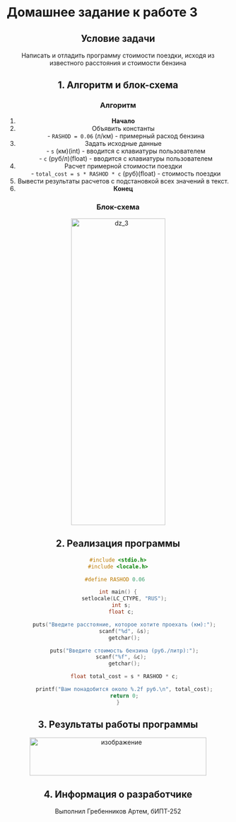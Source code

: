 # Домашнее задание к работе 3

<div align="center">

## Условие задачи

Написать и отладить программу стоимости поездки, исходя из известного расстояния и стоимости бензина

## 1. Алгоритм и блок-схема

### Алгоритм
1. **Начало**
2. Объявить константы<br>
   - `RASHOD = 0.06` (л/км) - примерный расход бензина
3. Задать исходные данные<br>
   - `s` (км)(int) - вводится с клавиатуры пользователем<br>
   - `c` (руб/л)(float) - вводится с клавиатуры пользователем
4. Расчет примерной стоимости поездки<br>
   - `total_cost = s * RASHOD * c` (руб)(float) - стоимость поездки
5. Вывести результаты расчетов с подстановкой всех значений в текст.
6. **Конец**

### Блок-схема

<img width="213" height="693" alt="dz_3" src="https://github.com/user-attachments/assets/438fb244-bbfc-4031-90ac-79ffe1e742c5" />


## 2. Реализация программы

```c
#include <stdio.h>
#include <locale.h>

#define RASHOD 0.06  

int main() {
    setlocale(LC_CTYPE, "RUS");
    int s;  
    float c;  

    puts("Введите расстояние, которое хотите проехать (км):");
    scanf("%d", &s);
    getchar();

    puts("Введите стоимость бензина (руб./литр):");
    scanf("%f", &c);  
    getchar();

    float total_cost = s * RASHOD * c;

    printf("Вам понадобится около %.2f руб.\n", total_cost);
    return 0;
}
```
<div align="center">

## 3. Результаты работы программы

<img width="400" height="86" alt="изображение" src="https://github.com/user-attachments/assets/e36bbaa1-2804-4efd-8ed6-a48fe2b3988b" />




## 4. Информация о разработчике

Выполнил Гребенников Артем, бИПТ-252
</div>
